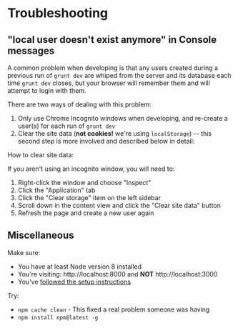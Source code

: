 # Troubleshooting

## "local user doesn't exist anymore" in Console messages

A common problem when developing is that any users created during a previous run of `grunt dev` are whiped from the server and its database each time `grunt dev` closes, but your browser will remember them and will attempt to login with them.

There are two ways of dealing with this problem:

1. Only use Chrome Incognito windows when developing, and re-create a user(s) for each run of `grunt dev`
2. Clear the site data (**not cookies!** we're using `localStorage`) -- this second step is more involved and described below in detail:

How to clear site data:

If you aren't using an incognito window, you will need to:

1. Right-click the window and choose "Inspect"
2. Click the "Application" tab
3. Click the "Clear storage" item on the left sidebar
4. Scroll down in the content view and click the "Clear site data" button
5. Refresh the page and create a new user again

## Miscellaneous

Make sure:

- You have at least Node version 8 installed
- You're visiting: http://localhost:8000 and **NOT** http://localhost:3000
- You've [followed the setup instructions](Getting-Started-frontend.md#how-do-i-get-set-up--just-run-the-site)

Try:

- `npm cache clean` - This fixed a real problem someone was having
- `npm install npm@latest -g`
